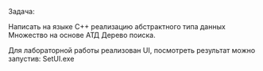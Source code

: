 Задача:

Написать на языке C++ реализацию абстрактного типа данных Множество на основе АТД Дерево поиска.

Для лабораторной работы реализован UI, посмотреть результат можно запустив: SetUI.exe
